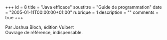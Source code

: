 +++
id = 8
title = "Java efficace"
soustitre = "Guide de programmation"
date = "2005-01-11T00:00:00+01:00"
rubrique = 1
description = ""
comments = true
+++

<div class="chapo">Par Joshua Bloch, édition Vuibert</div>
Ouvrage de référence, indispensable.